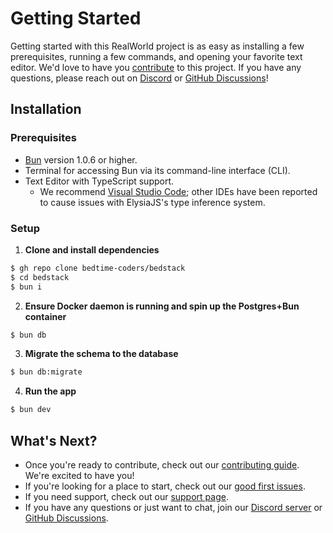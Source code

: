 # Getting Started

Getting started with this RealWorld project is as easy as installing a few prerequisites, running a few commands, and opening your favorite text editor. We'd love to have you [contribute](https://github.com/bedtime-coders/bedstack/blob/main/CONTRIBUTING.md) to this project. If you have any questions, please reach out on [Discord](https://discord.gg/8UcP9QB5AV) or [GitHub Discussions](
  https://github.com/bedtime-coders/bedstack/discussions
)!

## Installation

### Prerequisites

- [Bun](https://bun.sh/) version 1.0.6 or higher.
- Terminal for accessing Bun via its command-line interface (CLI).
- Text Editor with TypeScript support.
  - We recommend [Visual Studio Code](https://code.visualstudio.com/); other IDEs have been reported to cause issues with ElysiaJS's type inference system.

### Setup

1. **Clone and install dependencies**

  ```sh
  $ gh repo clone bedtime-coders/bedstack
  $ cd bedstack
  $ bun i
  ```

2. **Ensure Docker daemon is running and spin up the Postgres+Bun container**

```sh
$ bun db
```

3. **Migrate the schema to the database**

```sh
$ bun db:migrate
```

4. **Run the app**

```sh
$ bun dev
```

## What's Next?

* Once you're ready to contribute, check out our [contributing guide](https://github.com/bedtime-coders/bedstack/blob/main/CONTRIBUTING.md). We're excited to have you!
* If you're looking for a place to start, check out our [good first issues](https://github.com/bedtime-coders/bedstack/issues?q=is%3Aopen+is%3Aissue+label%3A%22good+first+issue%22).
* If you need support, check out our [support page](https://github.com/bedtime-coders/bedstack/blob/main/SUPPORT.md).
* If you have any questions or just want to chat, join our [Discord server](https://discord.gg/8UcP9QB5AV) or [GitHub Discussions](https://github.com/bedtime-coders/bedstack/discussions).
